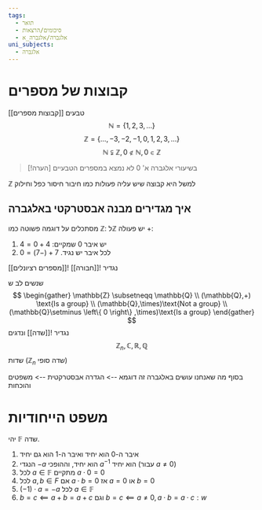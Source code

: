 ```yaml
---
tags:
  - תואר
  - סיכומים/הרצאות
  - אלגברה/אלגברה_א
uni_subjects:
  - אלגברה
---
```

# קבוצות של מספרים
[[קבוצות מספרים]]
טבעים
$$
\mathbb{N}=\left\{ 1,2,3,\dots \right\} 
$$
$$
\mathbb{Z}=\left\{ \ldots,-3,-2,-1,0,1,2,3,\dots \right\} 
$$
$$
\mathbb{N} \subsetneqq \mathbb{Z}, 0 \not\in \mathbb{N}, 0 \in \mathbb{Z}
$$
>[!הערה]
>בשיעורי אלגברה א' 0 לא נמצא במספרים הטבעיים


$\mathbb{Z}$ למשל היא קבוצה שיש עליה פעולות כמו חיבור חיסור כפל וחילוק
## איך מגדירים מבנה אבסטרקטי באלגברה
מסתכלים על דוגמה פשוטה כמו $\mathbb{Z}$:
ל$\mathbb{Z}$ יש פעולה +:
1. יש איבר 0 שמקיים: $4+0=4$
2. לכל איבר יש נגיד. $7+(-7)=0$

נגדיר ![[חבורה]]
![[מספרים רציונלים]]

שנשים לב ש
$$
\begin{gather}
\mathbb{Z} \subsetneqq \mathbb{Q} \\
(\mathbb{Q},+) \text{Is a group} \\
(\mathbb{Q},\times)\text{Not a group} \\
(\mathbb{Q}\setminus \left\{ 0 \right\} ,\times)\text{Is a group}
\end{gather}
$$
נגדיר ![[שדה]]
ונדגים
$$
\mathbb{Z}_{n},\mathbb{C},\mathbb{R},\mathbb{Q}
$$
שדות ($\mathbb{Z}_{n}$ שדה סופי)


בסוף מה שאנחנו עושים באלגברה זה
דוגמא --> הגדרה אבסטרקטית --> משפטים והוכחות

# משפט הייחודיות
יהי $\mathbb{F}$ שדה.
1. איבר ה-0 הוא יחיד ואיבר ה-1 הוא גם יחיד
2. הנגדי $-a$ הוא יחיד, וההופכי $a^{-1}$ הוא יחיד (עבור $a\neq 0$)
3. לכל $a \in \mathbb{F}$ מתקיים $a\cdot 0= 0$
4. לכל $a,b \in F$ אם $a\cdot b = 0$ אז $a = 0$ או $b = 0$
5. $\left( -1 \right) \cdot a = -a$ לכל $a \in \mathbb{F}$
6. $b=c\impliedby a+b=a+c$ 
וגם $b=c \impliedby a \neq0, a \cdot b = a \cdot c:w$